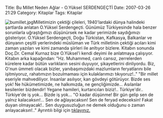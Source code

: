 Title: Bu Millet Neden Ağlar - O.Yüksel SERDENGEÇTİ
Date: 2007-03-26 21:29
Category: Kitaplar
Tags: Kitaplar

![bumillet.jpg][]Milletimizin çektiği çileleri, 1940'lardaki dünya
halindeki şartlarda anlatan O.Yüksel Serdengeçti. Günümüz Türkiyesinde
hala benzer sorunlarla uğraştığımızı düşünürsek ne kadar yerimizde
saydığımızı gösteriyor. <!--more--> O.Yüksel Serdengeçti, Doğu
Türkistan, Kafkasya, Balkanlar ve dünyanın çeşitli yerlerindeki müslüman
ve Türk milletinin çektiği acıları kimi zaman yazıları ve kimi zamanda
şiirleri ile anltıyor bizlere. Kitabın sonunda Doç.Dr. Cemal Kurnaz bize
O.Yüksel'i kendi deyimi ile anlatmaya çalışıyor. Kitabın arka
kapağından: "Hz. Muhammed, canlı cansız, zerrelerden kürelere kadar
bütün varlıkların sesini duyuyor, şikayetlerini dinliyordu. Biz, O'nun
ümmeti olacak bizler, yanıbaşımızdaki mazlumların feryatlarını bile
işitmiyoruz, rahatımızın bozulmaması için kulaklarımızı tıkıyoruz!.."
"Bir millet eseriyle mahvediliyor. İnsanlar asılıyor, kan gövdeyi
götürüyor. Bizde ses yok! Ne hükümetimizde, ne halkımızda, ne
gençliğimizde... Asılanlar kesilenler bizdendir! Yegane hamileri,
kurtarıcıları biziz!.. Türkiye'dir.. Türkiye'de iş yok... Bizde iş
yok... "O kadar düşünme! Bir gün gelip sen de yalnız kalacaksın!... Sen
de ağlayacaksın! Sen de feryad edeceksin! Fakat duyan olmayacak!.. Sen
duygusuzluğun ne demek olduğunu o zaman anlayacaksın!.." Ayrıntılı bilgi
için [tıklayınız.][]

  [bumillet.jpg]: http://www.fatihhayrioglu.com/images/bumillet.kucukresim.jpg
  [tıklayınız.]: http://www.kitapyurdu.com/kitap/default.asp?id=19540&session=96991127385101147121&LogID=
